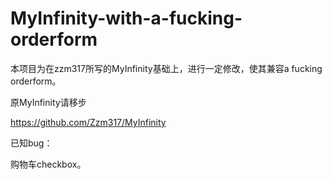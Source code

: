 # MyInfinity-with-a-fucking-orderform

本项目为在zzm317所写的MyInfinity基础上，进行一定修改，使其兼容a fucking orderform。

原MyInfinity请移步

https://github.com/Zzm317/MyInfinity

已知bug：

购物车checkbox。


